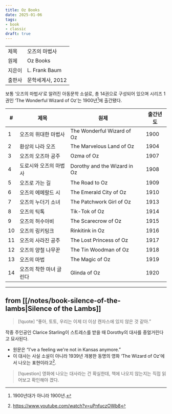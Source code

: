 ```yaml
---
title: Oz Books
date: 2025-01-06
tags:
- book
- classic
draft: true
---
```


| | |
| --- | --- |
| 제목 | 오즈의 마법사 |
| 원제 | Oz Books |
| 지은이 | L. Frank Baum |
| 출판사 | 문학세계사, 2012 |

보통 ‘오즈의 마법사’로 알려진 아동문학 소설로, 총 14권으로 구성되어 있으며 시리즈 1권인 ‘The Wonderful Wizard of Oz’는 1900년[^1]에 출간됐다. 

| # | 제목 | 원제 || 출간년도 |
| --- | --- | --- | --- | --- |
| 1 | 오즈의 위대한 마법사 | The Wonderful Wizard of Oz || 1900 |
| 2 | 환상의 나라 오즈 | The Marvelous Land of Oz || 1904 |
| 3 | 오즈의 오즈마 공주 | Ozma of Oz || 1907 |
| 4 | 도로시와 오즈의 마법사 | Dorothy and the Wizard in Oz || 1908 |
| 5 | 오즈로 가는 길 | The Road to Oz || 1909 |
| 6 | 오즈의 에메랄드 시 | The Emerald City of Oz || 1910 |
| 7 | 오즈의 누더기 소녀 | The Patchwork Girl of Oz || 1913 |
| 8 | 오즈의 틱톡 | Tik-Tok of Oz || 1914 |
| 9 | 오즈의 허수아비 | The Scarecrow of Oz || 1915 |
| 10 | 오즈의 링키팅크 | Rinkitink in Oz || 1916 |
| 11 | 오즈의 사라진 공주 | The Lost Princess of Oz || 1917 |
| 12 | 오즈의 양철 나무꾼 | The Tin Woodman of Oz || 1918 |
| 13 | 오즈의 마법 | The Magic of Oz || 1919 |
| 14 | 오즈의 착한 마녀 글린다 | Glinda of Oz || 1920 |

[^1]: 1900년대가 아니라 1900년.

<!--
<BR />

[[/notes/book-rating|점수]]는 점.
-->

---
## from [[/notes/book-silence-of-the-lambs|Silence of the Lambs]]

> [!quote] 
> “좋아, 토토, 우리는 이제 더 이상 캔자스에 있지 않은 것 같아.”

작중 주인공인 Clarice Starling이 스트레스를 받을 때 Dorothy의 대사를 중얼거린다고 묘사된다.
- 원문은 “I’ve a feeling we're not in Kansas anymore.”
- 이 대사는 사실 소설이 아니라 1939년 개봉한 동명의 영화 ‘The Wizard of Oz’에서 나오는 표현이라고[^2].

> [!question]
> 영화에 나오는 대사라는 건 확실한데, 책에 나오지 않는지는 직접 읽어보고 확인해야 겠다.


[^2]: https://www.youtube.com/watch?v=uPnfuczOWb8


